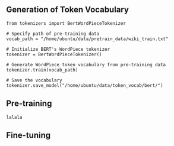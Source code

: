 ## Generation of Token Vocabulary

```
from tokenizers import BertWordPieceTokenizer

# Specify path of pre-training data
vocab_path = "/home/ubuntu/data/pretrain_data/wiki_train.txt"

# Initialize BERT's WordPiece tokenizer 
tokenizer = BertWordPieceTokenizer()

# Generate WordPiece token vocabulary from pre-training data
tokenizer.train(vocab_path)

# Save the vocabulary
tokenizer.save_model("/home/ubuntu/data/token_vocab/bert/")
```

## Pre-training

```
lalala
```

## Fine-tuning

